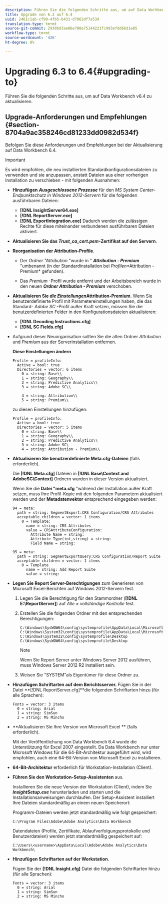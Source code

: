 ```yaml
---
description: Führen Sie die folgenden Schritte aus, um auf Data Workbench v6.4 zu aktualisieren.
title: Upgrade von 6.3 auf 6.4
uuid: 2461c1ab-cf99-4fb5-b431-d7062df7a53d
translation-type: tm+mt
source-git-commit: 2930bd3ae06e700e75144221fc993efdd6bd1e85
workflow-type: tm+mt
source-wordcount: '426'
ht-degree: 0%

---
```



# Upgrading 6.3 to 6.4{#upgrading-to}

Führen Sie die folgenden Schritte aus, um auf Data Workbench v6.4 zu aktualisieren.

## Upgrade-Anforderungen und Empfehlungen {#section-8704a9ac358246cd81233dd0982d534f}

Befolgen Sie diese Anforderungen und Empfehlungen bei der Aktualisierung auf Data Workbench 6.4.

>[!IMPORTANT]
>
>Es wird empfohlen, die neu installierten Standardkonfigurationsdateien zu verwenden und sie anzupassen, anstatt Dateien aus einer vorherigen Installation zu verschieben - mit folgenden Ausnahmen:

* **Hinzufügen** ***Ausgeschlossene Prozesse*** für den *MS System Center-Endpunktschutz in Windows 2012-Servern* für die folgenden ausführbaren Dateien:

   * **[!DNL InsightServer64.exe]**
   * **[!DNL ReportServer.exe]**
   * **[!DNL ExportIntegration.exe]**
   Dadurch werden die zulässigen Rechte für diese miteinander verbundenen ausführbaren Dateien aktiviert.

* **Aktualisieren Sie das *Trust_ca_cert.pem*-Zertifikat auf den Servern**.
* **Reorganisation der Attribution-Profile**.

   * Der *Ordner &quot;Attribution* &quot;wurde in &quot; ***Attribution - Premium*** &quot;umbenannt (in der Standardinstallation bei *Profilen*\*Attribution - Premium* gefunden).

   * Das *Premium* -Profil wurde entfernt und der Arbeitsbereich wurde in den neuen ***Ordner Attribution - Premium*** verschoben.

* **Aktualisieren Sie *die Einstellungen*Attribution-Premium**. Wenn Sie benutzerdefinierte Profil mit Parametereinstellungen haben, die das Standard- *Adobe SC* -Profil außer Kraft setzen, müssen Sie die benutzerdefinierten Felder in den Konfigurationsdateien aktualisieren:

   * **[!DNL Decoding Instructions.cfg]**
   * **[!DNL SC Fields.cfg]**

* Aufgrund dieser Neuorganisation sollten Sie die alten Ordner *Attribution* und *Premium* aus der Serverinstallation entfernen.

   **Diese Einstellungen ändern**

   ```
   Profile = profileInfo:  
     Active = bool: true 
     Directories = vector: 6 items 
       0 = string: Base\\ 
       1 = string: Geography\\ 
       2 = string: Predictive Analytics\\ 
       3 = string: Adobe SC\\ 
   
       4 = string: Attribution\\ 
       5 = string: Premium\\
   ```

   zu diesen Einstellungen hinzufügen:

   ```
   Profile = profileInfo:  
     Active = bool: true 
     Directories = vector: 5 items 
       0 = string: Base\\ 
       1 = string: Geography\\ 
       2 = string: Predictive Analytics\\ 
       3 = string: Adobe SC\
       4 = string: Attribution - Premium\\
   ```

* **Aktualisieren Sie benutzerdefinierte Meta.cfg-Dateien** (falls erforderlich).

   Die **[!DNL Meta.cfg]** Dateien in **[!DNL Base\Context and AdobeSC\Context]** Ordnern wurden in dieser Version aktualisiert.

   Wenn Sie die **Datei &quot;meta.cfg** &quot;während der Installation außer Kraft setzen, muss Ihre Profil-Kopie mit den folgenden Parametern aktualisiert werden und der **Metadatenvektor** entsprechend eingegeben werden:

   ```
   94 = meta: 
     path = string: SegmentExport:CRS Configuration/CRS Attributes 
     acceptable children = vector: 1 items 
       0 = Template: 
         name = string: CRS Attributes 
         value = CRSAttributeConfiguration: 
           Attribute Name = string: 
           Attribute Type(int,string) = string: 
           Field Name = string: 
   
   95 = meta: 
     path = string: SegmentExportQuery:CRS Configuration/Report Suite 
     acceptable children = vector: 1 items 
       0 = Template 
         name = string: Add Report Suite 
         value = string:
   ```

* **Legen Sie Report Server-Berechtigungen** zum Generieren von Microsoft Excel-Berichten auf Windows 2012-Servern fest.

   1. Legen Sie die Berechtigung für den Stammordner (**[!DNL E:\ReportServer\]**) auf *Alle = vollständige Kontrolle* fest.

   1. Erstellen Sie die folgenden Ordner mit den entsprechenden Berechtigungen:

      ```
      C:\Windows\SysWOW64\config\systemprofile\AppData\Local\Microsoft\Windows\INetCac‌he 
      C:\Windows\System32\config\systemprofile\AppData\Local\Microsoft\Windows\INetCac‌he 
      C:\Windows\System32\config\systemprofile\Desktop 
      C:\Windows\SysWOW64\config\systemprofile\Desktop
      ```

      >[!NOTE]
      >
      >Wenn Sie Report Server unter Windows Server 2012 ausführen, muss Windows Server 2012 R2 installiert sein.

   1. Weisen Sie &quot;SYSTEM&quot;als Eigentümer für diese Ordner zu.

* **Hinzufügen Schriftarten auf dem Berichtsserver.** Fügen Sie in der Datei **[!DNL ReportServer.cfg]**die folgenden Schriftarten hinzu (für alle Sprachen):

   ```
   Fonts = vector: 3 items 
     0 = string: Arial 
     1 = string: SimSun 
     2 = string: MS Mincho
   ```

* **Aktualisieren Sie Ihre Version von Microsoft Excel ** (falls erforderlich).

   Mit der Veröffentlichung von Data Workbench 6.4 wurde die Unterstützung für Excel 2007 eingestellt. Da Data Workbench nur unter Microsoft Windows für die 64-Bit-Architektur ausgeführt wird, wird empfohlen, auch eine 64-Bit-Version von Microsoft Excel zu installieren.

* **64-Bit-Architektur** erforderlich für Workstation-Installation (Client).
* **Führen Sie den Workstation-Setup-Assistenten** aus.

   Installieren Sie die neue Version der Workstation (Client), indem Sie ***InsightSetup.exe*** herunterladen und starten und die Installationsanweisungen durchlaufen. Der Setup-Assistent installiert Ihre Dateien standardmäßig an einem neuen Speicherort:

   Programm-Dateien werden jetzt standardmäßig wie folgt gespeichert:

   ```
   C:\Program Files\Adobe\Adobe Analytics\Data Workbench
   ```

   Datendateien (Profile, Zertifikate, Ablaufverfolgungsprotokolle und Benutzerdateien) werden jetzt standardmäßig gespeichert auf:

   ```
   C:\Users\<username>\AppData\Local\Adobe\Adobe Analytics\Data Workbench\
   ```

* **Hinzufügen Schriftarten auf der Workstation**.

   Fügen Sie der **[!DNL Insight.cfg]** Datei die folgenden Schriftarten hinzu (für alle Sprachen):

   ```
   Fonts = vector: 3 items 
     0 = string: Arial 
     1 = string: SimSun 
     2 = string: MS Mincho
   ```

